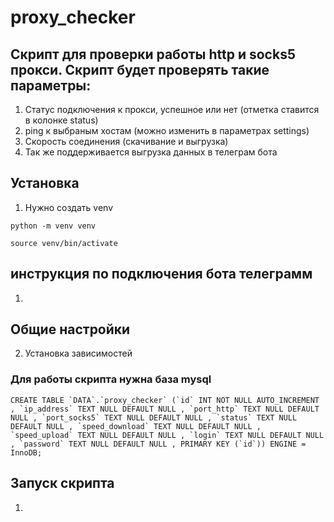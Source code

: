 # proxy_checker
## Скрипт для проверки работы http и socks5 прокси. Скрипт будет проверять такие параметры:
1. Статус подключения к прокси, успешное или нет (отметка ставится в колонке status)
2. ping к выбраным хостам (можно изменить в параметрах settings)
3. Скорость соединения (скачивание и выгрузка)
4. Так же поддерживается выгрузка данных в телеграм бота

## Установка
1. Нужно создать venv
```
python -m venv venv
```
```
source venv/bin/activate
```

## инструкция по подключения бота телеграмм
1.

## Общие настройки



2. Установка зависимостей

### Для работы скрипта нужна база mysql
```
CREATE TABLE `DATA`.`proxy_checker` (`id` INT NOT NULL AUTO_INCREMENT , `ip_address` TEXT NULL DEFAULT NULL , `port_http` TEXT NULL DEFAULT NULL , `port_socks5` TEXT NULL DEFAULT NULL , `status` TEXT NULL DEFAULT NULL , `speed_download` TEXT NULL DEFAULT NULL , `speed_upload` TEXT NULL DEFAULT NULL , `login` TEXT NULL DEFAULT NULL , `password` TEXT NULL DEFAULT NULL , PRIMARY KEY (`id`)) ENGINE = InnoDB;
```

## Запуск скрипта
1. 